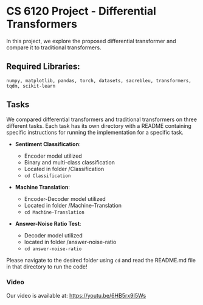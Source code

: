 # CS 6120 Project - Differential Transformers
In this project, we explore the proposed differential transformer and compare it to traditional transformers.

## Required Libraries:
`numpy, matplotlib, pandas, torch, datasets, sacrebleu, transformers, tqdm, scikit-learn`

## Tasks
We compared differential transformers and traditional transformers on three different tasks. Each task has its own directory with a README containing specific instructions for running the implementation for a specific task.

* __Sentiment Classification__:
  * Encoder model utilized
  * Binary and multi-class classification
  * Located in folder /Classification
  * `cd Classification`

* __Machine Translation__:
  * Encoder-Decoder model utilized
  * Located in folder /Machine-Translation
  * `cd Machine-Translation`

* __Answer-Noise Ratio Test__:
  * Decoder model utilized
  * located in folder /answer-noise-ratio
  * `cd answer-noise-ratio`

Please navigate to the desired folder using `cd` and read the README.md file in that directory to run the code!

### Video
Our video is available at: https://youtu.be/6HB5rx9I5Ws